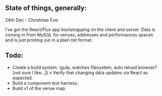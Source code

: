 
## State of things, generally:

24th Dec - Christmas Eve:

I've got the React/Flux app bootstrapping on the client and server. Data is coming in from MySQL for venues, addresses and performances spaces and is just printing out in a plain list format. 

## Todo:
 - Create a build system. (gulp, watches filesystem, auto reload browser? [not sure I like...])
 x Verify that changing data updates via React as expected.
 - Build a component test harness.
 - Build v1 of the venue map.